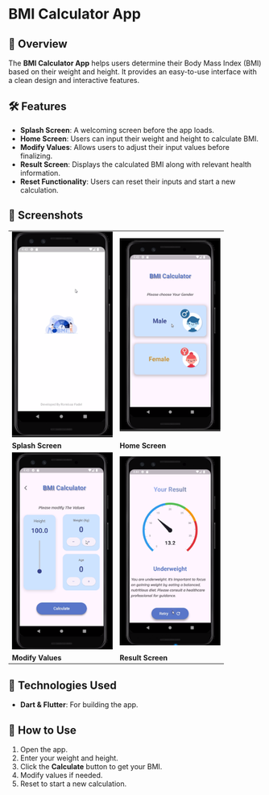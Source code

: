 # BMI Calculator App

## 📌 Overview
The **BMI Calculator App** helps users determine their Body Mass Index (BMI) based on their weight and height. It provides an easy-to-use interface with a clean design and interactive features.

## 🛠 Features
- **Splash Screen**: A welcoming screen before the app loads.
- **Home Screen**: Users can input their weight and height to calculate BMI.
- **Modify Values**: Allows users to adjust their input values before finalizing.
- **Result Screen**: Displays the calculated BMI along with relevant health information.
- **Reset Functionality**: Users can reset their inputs and start a new calculation.

## 📸 Screenshots
<div align="center">
  <table>
    <tr>
      <td><img src="assets/README/splash.PNG" alt="Splash Screen" width="200"></td>
      <td><img src="assets/README/home_screen.PNG" alt="Home Screen" width="200"></td>
    </tr>
    <tr>
      <td><b>Splash Screen</b></td>
      <td><b>Home Screen</b></td>
    </tr>
    <tr>
      <td><img src="assets/README/Modifyvalues.PNG" alt="Modify Values" width="200"></td>
      <td><img src="assets/README/result_screen.PNG" alt="Result Screen" width="200"></td>
    </tr>
    <tr>
      <td><b>Modify Values</b></td>
      <td><b>Result Screen</b></td>
    </tr>
  </table>
</div>

## 🔧 Technologies Used
- **Dart & Flutter**: For building the app.


## 🚀 How to Use
1. Open the app.
2. Enter your weight and height.
3. Click the **Calculate** button to get your BMI.
4. Modify values if needed.
5. Reset to start a new calculation.



